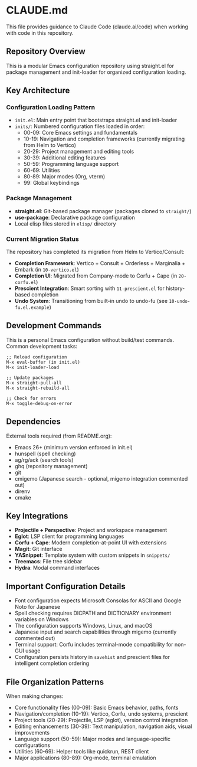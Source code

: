 # CLAUDE.md

This file provides guidance to Claude Code (claude.ai/code) when working with code in this repository.

## Repository Overview

This is a modular Emacs configuration repository using straight.el for package management and init-loader for organized configuration loading.

## Key Architecture

### Configuration Loading Pattern
- `init.el`: Main entry point that bootstraps straight.el and init-loader
- `inits/`: Numbered configuration files loaded in order:
  - 00-09: Core Emacs settings and fundamentals
  - 10-19: Navigation and completion frameworks (currently migrating from Helm to Vertico)
  - 20-29: Project management and editing tools
  - 30-39: Additional editing features
  - 50-59: Programming language support
  - 60-69: Utilities
  - 80-89: Major modes (Org, vterm)
  - 99: Global keybindings



### Package Management
- **straight.el**: Git-based package manager (packages cloned to `straight/`)
- **use-package**: Declarative package configuration
- Local elisp files stored in `elisp/` directory

### Current Migration Status
The repository has completed its migration from Helm to Vertico/Consult:
- **Completion Framework**: Vertico + Consult + Orderless + Marginalia + Embark (in `10-vertico.el`)
- **Completion UI**: Migrated from Company-mode to Corfu + Cape (in `20-corfu.el`)
- **Prescient Integration**: Smart sorting with `11-prescient.el` for history-based completion
- **Undo System**: Transitioning from built-in undo to undo-fu (see `10-undo-fu.el.example`)

## Development Commands

This is a personal Emacs configuration without build/test commands. Common development tasks:

```elisp
;; Reload configuration
M-x eval-buffer (in init.el)
M-x init-loader-load

;; Update packages
M-x straight-pull-all
M-x straight-rebuild-all

;; Check for errors
M-x toggle-debug-on-error
```

## Dependencies

External tools required (from README.org):
- Emacs 26+ (minimum version enforced in init.el)
- hunspell (spell checking)
- ag/rg/ack (search tools)
- ghq (repository management)  
- git
- cmigemo (Japanese search - optional, migemo integration commented out)
- direnv
- cmake

## Key Integrations

- **Projectile + Perspective**: Project and workspace management
- **Eglot**: LSP client for programming languages
- **Corfu + Cape**: Modern completion-at-point UI with extensions
- **Magit**: Git interface
- **YASnippet**: Template system with custom snippets in `snippets/`
- **Treemacs**: File tree sidebar
- **Hydra**: Modal command interfaces

## Important Configuration Details

- Font configuration expects Microsoft Consolas for ASCII and Google Noto for Japanese
- Spell checking requires DICPATH and DICTIONARY environment variables on Windows  
- The configuration supports Windows, Linux, and macOS
- Japanese input and search capabilities through migemo (currently commented out)
- Terminal support: Corfu includes terminal-mode compatibility for non-GUI usage
- Configuration persists history in `savehist` and prescient files for intelligent completion ordering

## File Organization Patterns

When making changes:
- Core functionality files (00-09): Basic Emacs behavior, paths, fonts
- Navigation/completion (10-19): Vertico, Corfu, undo systems, prescient
- Project tools (20-29): Projectile, LSP (eglot), version control integration  
- Editing enhancements (30-39): Text manipulation, navigation aids, visual improvements
- Language support (50-59): Major modes and language-specific configurations
- Utilities (60-69): Helper tools like quickrun, REST client
- Major applications (80-89): Org-mode, terminal emulation
